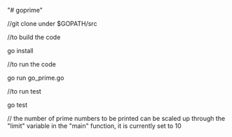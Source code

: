 "# goprime"

//git clone under $GOPATH/src


//to build the code

go install

//to run the code

go run go_prime.go

//to run test

go test


// the number of prime numbers to be printed can be scaled up through the "limit" variable in the
"main" function, it is currently set to 10 
